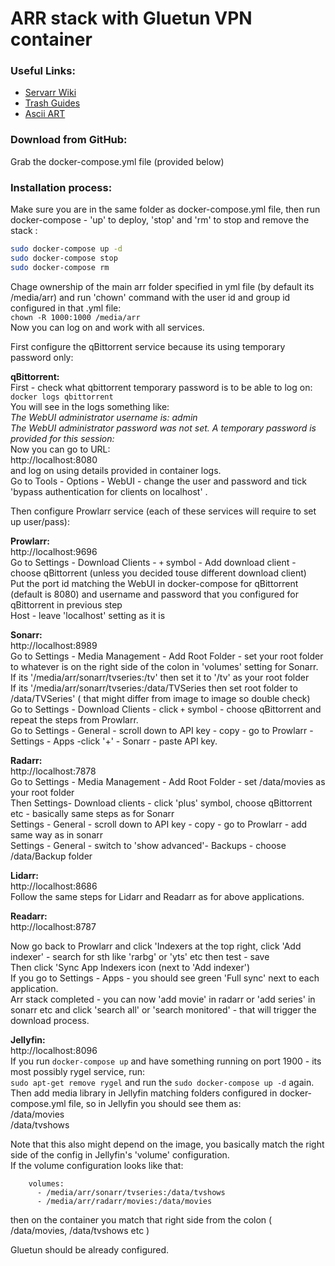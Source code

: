 # ARR stack with Gluetun VPN container

### Useful Links:
- [Servarr Wiki](https://wiki.servarr.com/)
- [Trash Guides](https://trash-guides.info/)
- [Ascii ART](https://patorjk.com/software/taag/#p=display&f=ANSI%20Shadow)

### Download from GitHub:
Grab the docker-compose.yml file (provided below)

### Installation process:
Make sure you are in the same folder as docker-compose.yml file, then run docker-compose -  'up' to deploy, 'stop' and 'rm' to stop and remove the stack  :<br />

```bash
sudo docker-compose up -d 
sudo docker-compose stop
sudo docker-compose rm 
```

Chage ownership of the main arr folder specified in yml file (by default its /media/arr) and 
run 'chown' command with the user id and group id configured in that .yml file:<br />
`chown -R 1000:1000 /media/arr`<br />
Now you can log on and work with all services.<br />

First configure the qBittorrent service because its using temporary password only:<br />

**qBittorrent:**<br />
First - check what qbittorrent temporary password is to be able to log on:<br />
`docker logs qbittorrent`<br />
You will see in the logs something like:<br />
*The WebUI administrator username is: admin<br />
The WebUI administrator password was not set. A temporary password is provided for this session: <your-password-will-be-here>* <br />
Now you can go to URL:<br />
http://localhost:8080<br />
and log on using details provided in container logs.<br />
Go to Tools - Options - WebUI - change the user and password and tick 'bypass authentication for clients on localhost' .<br />

Then configure Prowlarr service (each of these services will require to set up user/pass):<br />

**Prowlarr:**<br />
http://localhost:9696<br />
Go to Settings - Download Clients - `+` symbol - Add download client - choose qBittorrent (unless you decided touse different download client)<br />
Put the port id matching the WebUI in docker-compose for qBittorrent (default is 8080) and username and password that you configured for qBittorrent in previous step<br />
Host - leave 'localhost' setting as it is<br />

**Sonarr:**<br />
http://localhost:8989<br />
Go to Settings - Media Management - Add Root Folder - set your root folder to whatever is on the right side of the colon in 'volumes' setting for Sonarr.<br />
If its '/media/arr/sonarr/tvseries:/tv' then set it to '/tv' as your root folder<br />
If its '/media/arr/sonarr/tvseries:/data/TVSeries then set root folder to /data/TVSeries' ( that might differ from image to image so double check)<br /> 
Go to Settings - Download Clients - click `+` symbol - choose qBittorrent and repeat the steps from Prowlarr.<br />
Go to Settings - General - scroll down to API key - copy - go to Prowlarr - Settings - Apps -click '+' - Sonarr - paste  API key.<br />

**Radarr:**<br />
http://localhost:7878<br />
Go to Settings - Media Management - Add Root Folder - set  /data/movies as your root folder <br />
Then Settings- Download clients - click 'plus' symbol, choose qBittorrent etc - basically same steps as for Sonarr<br />
Settings - General - scroll down to API key - copy - go to Prowlarr - add same way as in sonarr<br />
Settings - General - switch to 'show advanced'- Backups - choose /data/Backup folder <br />

**Lidarr:**<br />
http://localhost:8686<br />
Follow the same steps for Lidarr and Readarr as for above applications.<br />

**Readarr:**<br />
http://localhost:8787<br />

Now go back to Prowlarr and click 'Indexers at the top right, click 'Add indexer' - search for sth like 'rarbg' or 'yts' etc then test - save<br />
Then click 'Sync App Indexers  icon (next to 'Add indexer')<br />
If you go to Settings - Apps - you should see green 'Full sync' next to each application.<br />
Arr stack completed - you can now 'add movie' in radarr or 'add series' in sonarr etc and click 'search all' or 'search monitored' - that will trigger the download process.<br />

**Jellyfin:**<br />
http://localhost:8096<br />
If you run `docker-compose up` and have something running on port 1900 -  its most possibly rygel service, run:<br />
`sudo apt-get remove rygel` and run the `sudo docker-compose up -d` again.<br />
Then add media library in Jellyfin  matching folders configured in docker-compose.yml file, so in Jellyfin you should see them as: <br />
/data/movies <br />
/data/tvshows <br />

Note that this also might depend on the image, you basically match the right side of the config in Jellyfin's 'volume' configuration. <br />
If the volume configuration looks like that: <br />
```
    volumes:
      - /media/arr/sonarr/tvseries:/data/tvshows
      - /media/arr/radarr/movies:/data/movies
```
then on the container you match that right side from the colon ( /data/movies, /data/tvshows etc )<br />


Gluetun should be already configured.<br />

